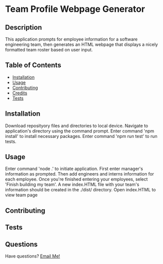 # Team Profile Webpage Generator
  
  
  ## Description
  
  This application prompts for employee information for a software engineering team, then generates an HTML webpage that displays a nicely formatted team roster based on user input.
  
  ## Table of Contents
  
  - [Installation](#installation)
  - [Usage](#usage)
  - [Contributing](#contributing)
  - [Credits](#credits)
  - [Tests](#tests)
  
  ## Installation
  
  Download reposityory files and directories to local device. Navigate to application's directory using the command prompt. Enter command 'npm install' to install necessary packages. Enter command 'npm run test' to run tests.
  
  ## Usage
  
  Enter command 'node .' to initiate application. First enter manager's information as prompted. Then add engineers and interns information for each employee. Once you're finished entering your employees, select 'Finish building my team'. A new index.HTML file with your team's information should be created in the ./dist/ directory. Open index.HTML to view team page
  
  
  ## Contributing
  
  
  
  ## Tests
  
  
  
  ## Questions
  
  Have questions? [Email Me!](mailto:thewillkim@icloud.com)